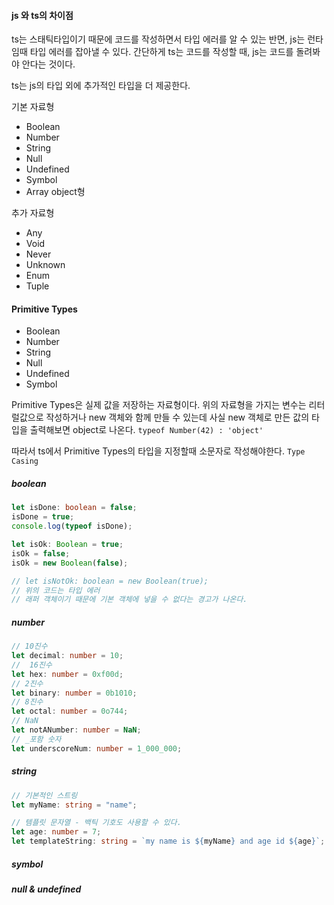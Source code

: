#### js 와 ts의 차이점

ts는 스태틱타입이기 때문에 코드를 작성하면서 타입 에러를 알 수 있는 반면, js는 런타임때 타입 에러를 잡아낼 수 있다. 간단하게 ts는 코드를 작성할 때, js는 코드를 돌려봐야 안다는 것이다.

ts는 js의 타입 외에 추가적인 타입을 더 제공한다.

기본 자료형

- Boolean
- Number
- String
- Null
- Undefined
- Symbol
- Array object형

추가 자료형

- Any
- Void
- Never
- Unknown
- Enum
- Tuple

#### Primitive Types

- Boolean
- Number
- String
- Null
- Undefined
- Symbol

Primitive Types은 실제 값을 저장하는 자료형이다. 위의 자료형을 가지는 변수는 리터럴값으로 작성하거나 new 객체와 함께 만들 수 있는데 사실 new 객체로 만든 값의 타입을 출력해보면 object로 나온다. `typeof Number(42) : 'object'`

따라서 ts에서 Primitive Types의 타입을 지정할때 소문자로 작성해야한다. `Type Casing`

##### boolean

```ts
let isDone: boolean = false;
isDone = true;
console.log(typeof isDone);

let isOk: Boolean = true;
isOk = false;
isOk = new Boolean(false);

// let isNotOk: boolean = new Boolean(true);
// 위의 코드는 타입 에러
// 래퍼 객체이기 때문에 기본 객체에 넣을 수 없다는 경고가 나온다.
```

##### number

```ts
// 10진수
let decimal: number = 10;
//  16진수
let hex: number = 0xf00d;
// 2진수
let binary: number = 0b1010;
// 8진수
let octal: number = 0o744;
// NaN
let notANumber: number = NaN;
// _포함 숫자
let underscoreNum: number = 1_000_000;
```

##### string

```ts
// 기본적인 스트링
let myName: string = "name";

// 템플릿 문자열 - 백틱 기호도 사용할 수 있다.
let age: number = 7;
let templateString: string = `my name is ${myName} and age id ${age}`;
```

##### symbol

##### null & undefined
